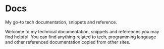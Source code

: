 # Docs

My go-to tech documentation, snippets and reference.

Welcome to my technical documentation, snippets and references you may find helpful. You can find anything related to tech, programming language and other referenced documentation copied from other sites.